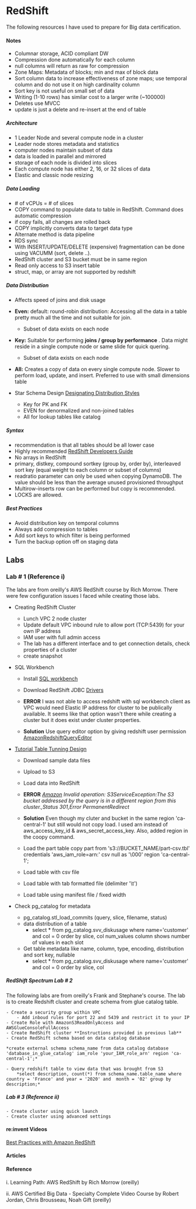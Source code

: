 # RedShift

The following resources I have used to prepare for Big data certification.

#### Notes

- Columnar storage, ACID compliant DW
- Compression done automatically for each column
- null columns will return as raw for compression
- Zone Maps: Metadata of blocks; min and max of block data
- Sort column data to increase effectiveness of zone maps; use temporal column and do not use it on high cardinality column
- Sort key is not useful on small set of data
- Writing (1-10 rows) has similar cost to a larger write (~100000)
- Deletes use MVCC
- update is just a delete and re-insert at the end of table 
 
##### Architecture

- 1 Leader Node and several compute node in a cluster
- Leader node stores metadata and statistics
- computer nodes maintain subset of data
- data is loaded in parallel and mirrored 
- storage of each node is divided into slices
- Each compute node has either 2, 16, or 32 slices of data
- Elastic and classic node resizing


##### Data Loading

- \# of vCPUs = \# of slices
- COPY command to populate data to table in RedShift. Command does automatic compression
- if copy fails, all changes are rolled back 
- COPY implicitly converts data to target data type
- Alternate method is data pipeline
- RDS sync
- With INSERT/UPDATE/DELETE (expensive) fragmentation can be done using VACUMM (sort, delete ..).
- RedShift cluster and S3 bucket must be in same region
- Read only access to S3 insert table
- struct, map, or array are not supported by redshift


##### Data Distribution

- Affects speed of joins and disk usage
- **Even:** default: round-robin distribution: Accessing all the data in a table pretty much all the time and not suitable for join.
	- Subset of data exists on each node
- **Key:** Suitable for performing **joins / group by performance** . Data might reside in a single compute node or same slide for quick quering.
	- Subset of data exists on each node
- **All:** Creates a copy of data on every single compute node. Slower to perform load, update, and insert. Preferred to use with small dimensions table

- Star Schema Design [Designating Distribution Styles](https://docs.aws.amazon.com/redshift/latest/dg/t_designating_distribution_styles.html)
	- Key for PK and FK
	- EVEN for denormalized and non-joined tables
	- All for lookup tables like catalog


##### Syntax

- recommendation is that all tables should be all lower case
- Highly recommended [RedShift Developers Guide](https://docs.amazonaws.cn/en_us/redshift/latest/dg/redshift-dg.pdf#welcome)
- No arrays in RedShift
- primary, distkey, compound sortkey (group by, order by), interleaved sort key (equal weight to each column or subset of columns)
- readratio parameter can only be used when copying DynamoDB. The value should be less than the average unused provisioned throughput
- Multirow-inserts row can be performed but copy is recommended.
- LOCKS are allowed.


##### Best Practices

- Avoid distribution key on temporal columns
- Always add compression to tables
- Add sort keys to which filter is being performed
- Turn the backup option off on staging data


## Labs

### Lab # 1 (Reference i)
The labs are from oreilly's AWS RedShift course by Rich Morrow. There were few configuration issues I faced while creating those labs.

 - Creating RedShift Cluster
	- Lunch VPC 2 node cluster
	- Update default VPC inbound rule to allow port (TCP:5439) for your own IP address
	- IAM user with full admin access
	- The lab has a different interface and to get connection details, check properties of a cluster
	- create snapshot

 - SQL Workbench
	- Install [SQL workbench](http://sql-workbench.eu/downloads.html)
	- Download RedShift JDBC [Drivers](https://docs.aws.amazon.com/redshift/latest/mgmt/configure-jdbc-connection.html#download-jdbc-driver)

	- **ERROR** I was not able to access redshift with sql workbench client as VPC would need Elastic IP address for cluster to be publically available. It seems like that option wasn't there while creating a cluster but it does exist under cluster properties. 
	
	- **Solution** Use query editor option by giving redshift user permission [AmazonRedshiftQueryEditor](https://docs.aws.amazon.com/redshift/latest/gsg/rs-gsg-connect-to-cluster.html)

 - [Tutorial Table Tunning Design](https://docs.aws.amazon.com/redshift/latest/dg/tutorial-loading-data.html)
	- Download sample data files
	- Upload to S3
	- Load data into RedShift
	
	- **ERROR** *[Amazon](500310) Invalid operation: S3ServiceException:The S3 bucket addressed by the query is in a different region from this cluster.,Status 301,Error PermanentRedirect* 
	
	- **Solution** Even though my cluter and bucket in the same region 'ca-central-1' but still would not copy load. I used arn instead of aws_access_key_id & aws_secret_access_key. Also, added region in the coopy command.
	
	- Load the part table
	copy part from 's3://BUCKET_NAME/part-csv.tbl'
	credentials 'aws_iam_role=arn:' 
	csv
	null as '\000'
	region 'ca-central-1';
	
	- Load table with csv file
	- Load table with tab formatted file (delimiter '\t')
	- Load table using manifest file / fixed width
	
 - 	Check pg_catalog for metadata
	- pg_catalog.stl_load_commits (query, slice, filename, status)
	- data distribution of a table
		- select * from pg_catalog.svv_diskusage where name='customer' and col = 0 order by slice, col
		num_values column shows number of values in each slot
	- Get table metadata like name, column, type, encoding, distribution and sort key, nullable
		- select * from pg_catalog.svv_diskusage where name='customer' and col = 0 order by slice, col


##### RedShift Spectrum Lab # 2 
The following labs are from oreilly's Frank and Stephane's course. The lab is to create Redshift cluster and create schema from glue catalog table.

	- Create a security group within VPC
		- Add inboud rules for port 22 and 5439 and restrict it to your IP
	- Create Role with AmazonS3ReadOnlyAccess and  AWSGlueConsoleFullAccess
	- Create RedShift cluster **Instructions provided in previous lab**
	- Create RedShift schema based on data catalog database

	*create external schema schema_name from data catalog database 'database_in_glue_catalog' iam_role 'your_IAM_role_arn' region 'ca-central-1';*

	- Query redshift table to view data that was brought from S3
		*select description, count(*) from schema_name.table_name where country = 'France' and year = '2020' and  month = '02' group by description;*

##### Lab # 3 (Reference ii)

	- Create cluster using quick launch
	- Create cluster using advanced settings

#### re:invent Videos

[Best Practices with Amazon RedShift](https://youtu.be/Hur-p3kGDTA)


#### Articles


#### Reference
i. Learning Path: AWS RedShift by Rich Morrow (oreilly)

ii. AWS Certified Big Data - Specialty Complete Video Course by Robert Jordan, Chris Brousseau, Noah Gift (oreilly)